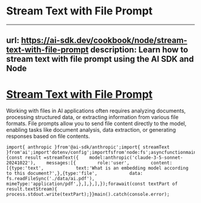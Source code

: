 # Stream Text with File Prompt


---
url: https://ai-sdk.dev/cookbook/node/stream-text-with-file-prompt
description: Learn how to stream text with file prompt using the AI SDK and Node
---


# [Stream Text with File Prompt](#stream-text-with-file-prompt)


Working with files in AI applications often requires analyzing documents, processing structured data, or extracting information from various file formats. File prompts allow you to send file content directly to the model, enabling tasks like document analysis, data extraction, or generating responses based on file contents.

```
import{ anthropic }from'@ai-sdk/anthropic';import{ streamText }from'ai';import'dotenv/config';importfsfrom'node:fs';asyncfunctionmain(){const result =streamText({    model:anthropic('claude-3-5-sonnet-20241022'),    messages:[{        role:'user',        content:[{type:'text',            text:'What is an embedding model according to this document?',},{type:'file',            data: fs.readFileSync('./data/ai.pdf'),            mimeType:'application/pdf',},],},],});forawait(const textPart of result.textStream){    process.stdout.write(textPart);}}main().catch(console.error);
```
